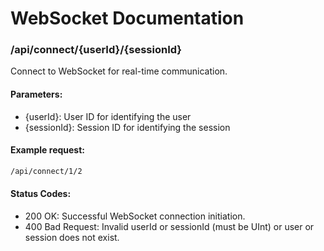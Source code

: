 # WebSocket Documentation

### /api/connect/{userId}/{sessionId}
Connect to WebSocket for real-time communication.

#### Parameters:
- {userId}: User ID for identifying the user
- {sessionId}: Session ID for identifying the session

#### Example request:
```bash
/api/connect/1/2
```
#### Status Codes:
- 200 OK: Successful WebSocket connection initiation.
- 400 Bad Request: Invalid userId or sessionId (must be UInt) or user or session does not exist.
